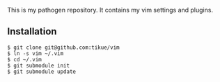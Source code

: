 This is my pathogen repository. It contains my vim settings and plugins.

## Installation
```
$ git clone git@github.com:tikue/vim
$ ln -s vim ~/.vim
$ cd ~/.vim
$ git submodule init
$ git submodule update
```
